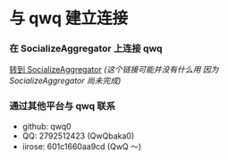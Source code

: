# 与 qwq 建立连接

### 在 SocializeAggregator 上连接 qwq

[转到 SocializeAggregator](https://socializeaggregator.github.io/#server=sa.qwq-baka.vip&user=qwq)
_(这个链接可能并没有什么用 因为 SocializeAggregator 尚未完成)_

### 通过其他平台与 qwq 联系

-   github: qwq0
-   QQ: 2792512423 (QwQbaka0)
-   iirose: 601c1660aa9cd (QwQ ～)
